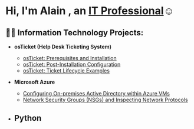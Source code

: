<h1>Hi, I'm Alain , an <a href="https://www.linkedin.com/in/alain-garcia-431a04103/">IT Professional</a>☺</h1>

<h2>👨‍💻 Information Technology Projects:</h2>

- <b>osTicket (Help Desk Ticketing System)</b>
  - [osTicket: Prerequisites and Installation](https://github.com/Grauwdy/ospreqs)
  - [osTicket: Post-Installation Configuration](https://github.com/Grauwdy/postinstallconfig)
  - [osTicket: Ticket Lifecycle Examples](https://github.com/Grauwdy/TicketLifecycle)  
- <b>Microsoft Azure</b>
  - [Configuring On-premises Active Directory within Azure VMs](https://github.com/Grauwdy/ADinAVM)
  - [Network Security Groups (NSGs) and Inspecting Network Protocols](https://github.com/Grauwdy/TrafficInspectioninVM)

- <b>Python
  - 
